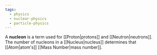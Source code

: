 ```yaml
---
tags:
  - physics
  - nuclear-physics
  - particle-physics
---
```

A **nucleon** is a term used for [[Proton|protons]] and [[Neutron|neutrons]]. The number of nucleons in a [[Nucleus|nucleus]] determines that [[Atom|atom's]] [[Mass Number|mass number]].